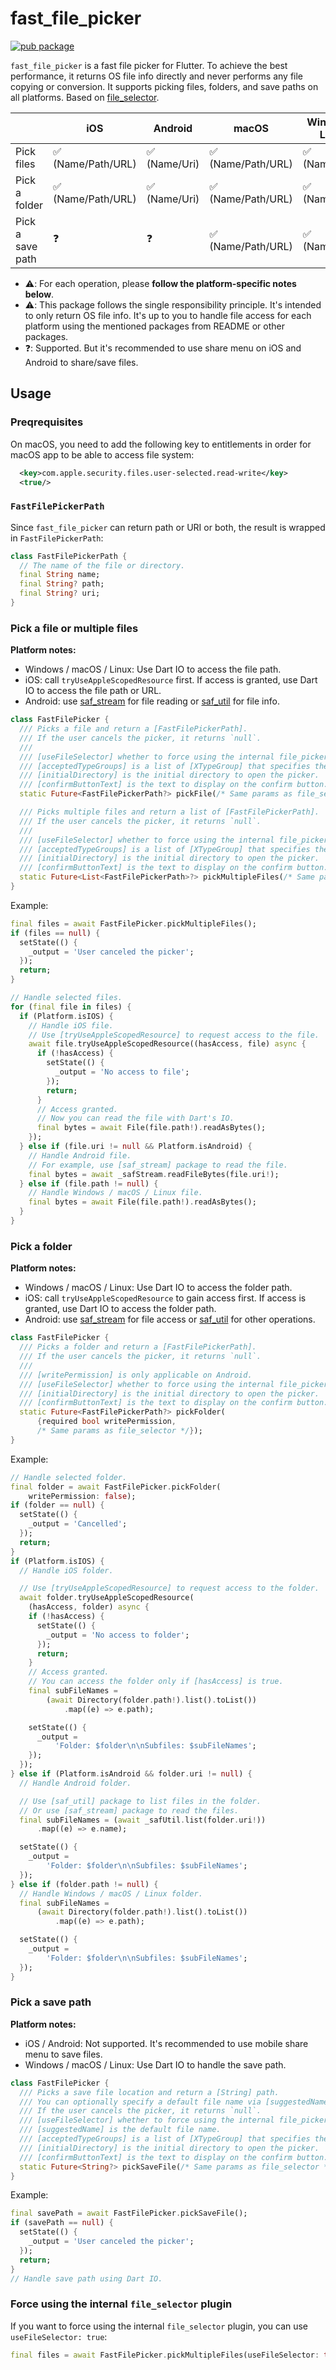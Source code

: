 # fast_file_picker

[![pub package](https://img.shields.io/pub/v/fast_file_picker.svg)](https://pub.dev/packages/fast_file_picker)

`fast_file_picker` is a fast file picker for Flutter. To achieve the best performance, it returns OS file info directly and never performs any file copying or conversion. It supports picking files, folders, and save paths on all platforms. Based on [file_selector](https://pub.dev/packages/file_selector).

|                  | iOS                | Android       | macOS              | Windows / Linux |
| ---------------- | ------------------ | ------------- | ------------------ | --------------- |
| Pick files       | ✅ (Name/Path/URL) | ✅ (Name/Uri) | ✅ (Name/Path/URL) | ✅ (Name/Path)  |
| Pick a folder    | ✅ (Name/Path/URL) | ✅ (Name/Uri) | ✅ (Name/Path/URL) | ✅ (Name/Path)  |
| Pick a save path | ❓                 | ❓            | ✅ (Name/Path/URL) | ✅ (Name/Path)  |

- ⚠️: For each operation, please **follow the platform-specific notes below**.
- ⚠️: This package follows the single responsibility principle. It's intended to only return OS file info. It's up to you to handle file access for each platform using the mentioned packages from README or other packages.
- ❓: Supported. But it's recommended to use share menu on iOS and Android to share/save files.

## Usage

### Preqrequisites

On macOS, you need to add the following key to entitlements in order for macOS app to be able to access file system:

```xml
  <key>com.apple.security.files.user-selected.read-write</key>
  <true/>
```

### `FastFilePickerPath`

Since `fast_file_picker` can return path or URI or both, the result is wrapped in `FastFilePickerPath`:

```dart
class FastFilePickerPath {
  // The name of the file or directory.
  final String name;
  final String? path;
  final String? uri;
}
```

### Pick a file or multiple files

**Platform notes:**

- Windows / macOS / Linux: Use Dart IO to access the file path.
- iOS: call `tryUseAppleScopedResource` first. If access is granted, use Dart IO to access the file path or URL.
- Android: use [saf_stream](https://pub.dev/packages/saf_stream) for file reading or [saf_util](https://pub.dev/packages/saf_util) for file info.

```dart
class FastFilePicker {
  /// Picks a file and return a [FastFilePickerPath].
  /// If the user cancels the picker, it returns `null`.
  ///
  /// [useFileSelector] whether to force using the internal file_picker plugin.
  /// [acceptedTypeGroups] is a list of [XTypeGroup] that specifies the accepted file types.
  /// [initialDirectory] is the initial directory to open the picker.
  /// [confirmButtonText] is the text to display on the confirm button.
  static Future<FastFilePickerPath?> pickFile(/* Same params as file_selector */);

  /// Picks multiple files and return a list of [FastFilePickerPath].
  /// If the user cancels the picker, it returns `null`.
  ///
  /// [useFileSelector] whether to force using the internal file_picker plugin.
  /// [acceptedTypeGroups] is a list of [XTypeGroup] that specifies the accepted file types.
  /// [initialDirectory] is the initial directory to open the picker.
  /// [confirmButtonText] is the text to display on the confirm button.
  static Future<List<FastFilePickerPath>?> pickMultipleFiles(/* Same params as file_selector */);
}
```

Example:

```dart
final files = await FastFilePicker.pickMultipleFiles();
if (files == null) {
  setState(() {
    _output = 'User canceled the picker';
  });
  return;
}

// Handle selected files.
for (final file in files) {
  if (Platform.isIOS) {
    // Handle iOS file.
    // Use [tryUseAppleScopedResource] to request access to the file.
    await file.tryUseAppleScopedResource((hasAccess, file) async {
      if (!hasAccess) {
        setState(() {
          _output = 'No access to file';
        });
        return;
      }
      // Access granted.
      // Now you can read the file with Dart's IO.
      final bytes = await File(file.path!).readAsBytes();
    });
  } else if (file.uri != null && Platform.isAndroid) {
    // Handle Android file.
    // For example, use [saf_stream] package to read the file.
    final bytes = await _safStream.readFileBytes(file.uri!);
  } else if (file.path != null) {
    // Handle Windows / macOS / Linux file.
    final bytes = await File(file.path!).readAsBytes();
  }
}
```

### Pick a folder

**Platform notes:**

- Windows / macOS / Linux: Use Dart IO to access the folder path.
- iOS: call `tryUseAppleScopedResource` to gain access first. If access is granted, use Dart IO to access the folder path.
- Android: use [saf_stream](https://pub.dev/packages/saf_stream) for file access or [saf_util](https://pub.dev/packages/saf_util) for other operations.

```dart
class FastFilePicker {
  /// Picks a folder and return a [FastFilePickerPath].
  /// If the user cancels the picker, it returns `null`.
  ///
  /// [writePermission] is only applicable on Android.
  /// [useFileSelector] whether to force using the internal file_picker plugin.
  /// [initialDirectory] is the initial directory to open the picker.
  /// [confirmButtonText] is the text to display on the confirm button.
  static Future<FastFilePickerPath?> pickFolder(
      {required bool writePermission,
      /* Same params as file_selector */});
}
```

Example:

```dart
// Handle selected folder.
final folder = await FastFilePicker.pickFolder(
    writePermission: false);
if (folder == null) {
  setState(() {
    _output = 'Cancelled';
  });
  return;
}
if (Platform.isIOS) {
  // Handle iOS folder.

  // Use [tryUseAppleScopedResource] to request access to the folder.
  await folder.tryUseAppleScopedResource(
    (hasAccess, folder) async {
    if (!hasAccess) {
      setState(() {
        _output = 'No access to folder';
      });
      return;
    }
    // Access granted.
    // You can access the folder only if [hasAccess] is true.
    final subFileNames =
        (await Directory(folder.path!).list().toList())
            .map((e) => e.path);

    setState(() {
      _output =
          'Folder: $folder\n\nSubfiles: $subFileNames';
    });
  });
} else if (Platform.isAndroid && folder.uri != null) {
  // Handle Android folder.

  // Use [saf_util] package to list files in the folder.
  // Or use [saf_stream] package to read the files.
  final subFileNames = (await _safUtil.list(folder.uri!))
      .map((e) => e.name);

  setState(() {
    _output =
        'Folder: $folder\n\nSubfiles: $subFileNames';
  });
} else if (folder.path != null) {
  // Handle Windows / macOS / Linux folder.
  final subFileNames =
      (await Directory(folder.path!).list().toList())
          .map((e) => e.path);

  setState(() {
    _output =
        'Folder: $folder\n\nSubfiles: $subFileNames';
  });
}
```

### Pick a save path

**Platform notes:**

- iOS / Android: Not supported. It's recommended to use mobile share menu to save files.
- Windows / macOS / Linux: Use Dart IO to handle the save path.

```dart
class FastFilePicker {
  /// Picks a save file location and return a [String] path.
  /// You can optionally specify a default file name via [suggestedName].
  /// If the user cancels the picker, it returns `null`.
  /// [useFileSelector] whether to force using the internal file_picker plugin.
  /// [suggestedName] is the default file name.
  /// [acceptedTypeGroups] is a list of [XTypeGroup] that specifies the accepted file types.
  /// [initialDirectory] is the initial directory to open the picker.
  /// [confirmButtonText] is the text to display on the confirm button.
  static Future<String?> pickSaveFile(/* Same params as file_selector */);
}
```

Example:

```dart
final savePath = await FastFilePicker.pickSaveFile();
if (savePath == null) {
  setState(() {
    _output = 'User canceled the picker';
  });
  return;
}
// Handle save path using Dart IO.
```

### Force using the internal `file_selector` plugin

If you want to force using the internal `file_selector` plugin, you can use `useFileSelector: true`:

```dart
final files = await FastFilePicker.pickMultipleFiles(useFileSelector: true);
```
